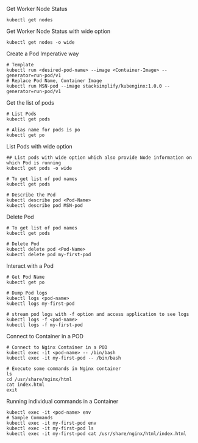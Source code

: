 Get Worker Node Status
```t
kubectl get nodes

```
Get Worker Node Status with wide option
```t
kubectl get nodes -o wide
```
Create a Pod Imperative way
```t
# Template
kubectl run <desired-pod-name> --image <Container-Image> --generator=run-pod/v1
# Replace Pod Name, Container Image
kubectl run MSN-pod --image stacksimplify/kubenginx:1.0.0 --generator=run-pod/v1
```
Get the list of pods
```t
# List Pods
kubectl get pods

# Alias name for pods is po
kubectl get po
```
List Pods with wide option

```t
## List pods with wide option which also provide Node information on which Pod is running
kubectl get pods -o wide
```
```t
# To get list of pod names
kubectl get pods

# Describe the Pod
kubectl describe pod <Pod-Name>
kubectl describe pod MSN-pod 
```
Delete Pod
```t
# To get list of pod names
kubectl get pods

# Delete Pod
kubectl delete pod <Pod-Name>
kubectl delete pod my-first-pod
```
Interact with a Pod
```t
# Get Pod Name
kubectl get po

# Dump Pod logs
kubectl logs <pod-name>
kubectl logs my-first-pod

# stream pod logs with -f option and access application to see logs
kubectl logs -f <pod-name>
kubectl logs -f my-first-pod
```
Connect to Container in a POD
```t
# Connect to Nginx Container in a POD
kubectl exec -it <pod-name> -- /bin/bash
kubectl exec -it my-first-pod -- /bin/bash

# Execute some commands in Nginx container
ls
cd /usr/share/nginx/html
cat index.html
exit
```
Running individual commands in a Container
```t
kubectl exec -it <pod-name> env
# Sample Commands
kubectl exec -it my-first-pod env
kubectl exec -it my-first-pod ls
kubectl exec -it my-first-pod cat /usr/share/nginx/html/index.html
```


```t

```

```t

```

```t

```

```t

```

```t

```

```t

```

```t

```

```t

```
```t

```
```t

```
```t

```
```t

```